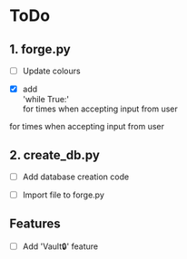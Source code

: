 # ToDo

## 1. forge.py
- [ ] Update colours
- [x] add <br>
'while True:' <br>
for times when accepting input from user


for times when accepting input from user

## 2. create_db.py
- [ ] Add database creation code
- [ ] Import file to forge.py


## Features 
- [ ] Add 'Vault🔒' feature